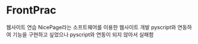 # FrontPrac
웹사이트 연습
NicePage라는 소프트웨어를 이용한 웹사이트 개발
pyscript와 연동하여 기능을 구현하고 싶었으나
pyscript와 연동이 되지 않아서 실패함
